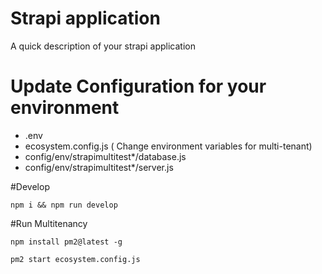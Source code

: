 # Strapi application

A quick description of your strapi application

# Update Configuration for your environment
* .env
* ecosystem.config.js ( Change environment variables for multi-tenant)
* config/env/strapimultitest*/database.js
* config/env/strapimultitest*/server.js

#Develop

`npm i && npm run develop`

#Run Multitenancy

`npm install pm2@latest -g`

`pm2 start ecosystem.config.js`